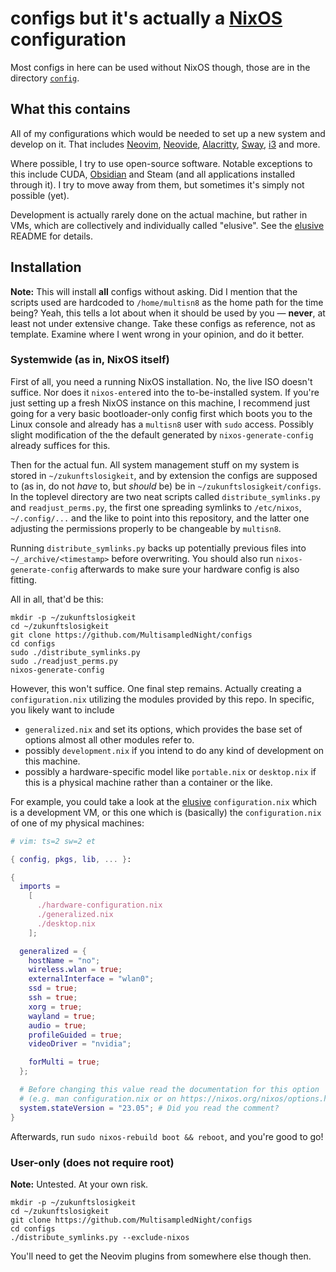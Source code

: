 # configs but it's actually a [NixOS](https://nixos.org) configuration

Most configs in here can be used without NixOS though, those are in the directory [`config`](./config).

## What this contains

All of my configurations which would be needed to set up a new system and develop on it. That includes [Neovim], [Neovide], [Alacritty], [Sway], [i3] and more.

Where possible, I try to use open-source software. Notable exceptions to this include CUDA, [Obsidian] and Steam (and all applications installed through it). I try to move away from them, but sometimes it's simply not possible (yet).

Development is actually rarely done on the actual machine, but rather in VMs, which are collectively and individually called "elusive". See the [elusive] README for details.

[Neovim]: https://neovim.io/
[Neovide]: https://neovide.dev/
[Alacritty]: https://alacritty.org/
[Sway]: https://alacritty.org/
[i3]: https://i3wm.org/
[Obsidian]: https://obsidian.md/

## Installation

**Note:** This will install **all** configs without asking. Did I mention that the scripts used are hardcoded to `/home/multisn8` as the home path for the time being? Yeah, this tells a lot about when it should be used by you — **never**, at least not under extensive change. Take these configs as reference, not as template. Examine where I went wrong in your opinion, and do it better.

### Systemwide (as in, NixOS itself)

First of all, you need a running NixOS installation. No, the live ISO doesn't suffice. Nor does it `nixos-enter`ed into the to-be-installed system. If you're just setting up a fresh NixOS instance on this machine, I recommend just going for a very basic bootloader-only config first which boots you to the Linux console and already has a `multisn8` user with `sudo` access. Possibly slight modification of the the default generated by `nixos-generate-config` already suffices for this.

Then for the actual fun. All system management stuff on my system is stored in `~/zukunftslosigkeit`, and by extension the configs are supposed to (as in, do not _have_ to, but _should_ be) be in `~/zukunftslosigkeit/configs`. In the toplevel directory are two neat scripts called `distribute_symlinks.py` and `readjust_perms.py`, the first one spreading symlinks to `/etc/nixos`, `~/.config/...` and the like to point into this repository, and the latter one adjusting the permissions properly to be changeable by `multisn8`.

Running `distribute_symlinks.py` backs up potentially previous files into `~/_archive/<timestamp>` before overwriting. You should also run `nixos-generate-config` afterwards to make sure your hardware config is also fitting.

All in all, that'd be this:

```console
mkdir -p ~/zukunftslosigkeit
cd ~/zukunftslosigkeit
git clone https://github.com/MultisampledNight/configs
cd configs
sudo ./distribute_symlinks.py
sudo ./readjust_perms.py
nixos-generate-config
```

However, this won't suffice. One final step remains. Actually creating a `configuration.nix` utilizing the modules provided by this repo. In specific, you likely want to include

- `generalized.nix` and set its options, which provides the base set of options almost all other modules refer to.
- possibly `development.nix` if you intend to do any kind of development on this machine.
- possibly a hardware-specific model like `portable.nix` or `desktop.nix` if this is a physical machine rather than a container or the like.

For example, you could take a look at the [elusive] `configuration.nix` which is a development VM, or this one which is (basically) the `configuration.nix` of one of my physical machines:

```nix
# vim: ts=2 sw=2 et

{ config, pkgs, lib, ... }:

{
  imports =
    [
      ./hardware-configuration.nix
      ./generalized.nix
      ./desktop.nix
    ];

  generalized = {
    hostName = "no";
    wireless.wlan = true;
    externalInterface = "wlan0";
    ssd = true;
    ssh = true;
    xorg = true;
    wayland = true;
    audio = true;
    profileGuided = true;
    videoDriver = "nvidia";

    forMulti = true;
  };

  # Before changing this value read the documentation for this option
  # (e.g. man configuration.nix or on https://nixos.org/nixos/options.html).
  system.stateVersion = "23.05"; # Did you read the comment?
}
```

Afterwards, run `sudo nixos-rebuild boot && reboot`, and you're good to go!

### User-only (does not require root)

**Note:** Untested. At your own risk.

```console
mkdir -p ~/zukunftslosigkeit
cd ~/zukunftslosigkeit
git clone https://github.com/MultisampledNight/configs
cd configs
./distribute_symlinks.py --exclude-nixos
```

You'll need to get the Neovim plugins from somewhere else though then.

[elusive]: ./nixos/elusive
